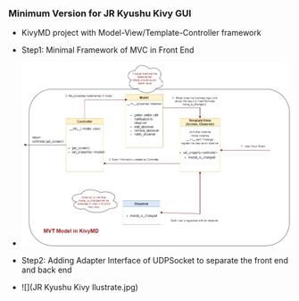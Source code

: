 ### Minimum Version for JR Kyushu Kivy GUI
- KivyMD project with Model-View/Template-Controller framework 
- Step1: Minimal Framework of MVC in Front End
- ![](KivyMD_MVT.jpg)



- Step2: Adding Adapter Interface of UDPSocket to separate the front end and back end
- ![](JR Kyushu Kivy Ilustrate.jpg)